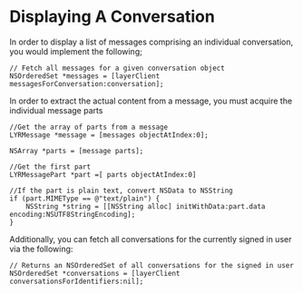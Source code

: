 # Displaying A Conversation

In order to display a list of messages comprising an individual conversation, you would implement the following;

```
// Fetch all messages for a given conversation object
NSOrderedSet *messages = [layerClient messagesForConversation:conversation];
```

In order to extract the actual content from a message, you must acquire the individual message parts

```
//Get the array of parts from a message
LYRMessage *message = [messages objectAtIndex:0];

NSArray *parts = [message parts];

//Get the first part
LYRMessagePart *part =[ parts objectAtIndex:0]

//If the part is plain text, convert NSData to NSString
if (part.MIMEType == @"text/plain") {
    NSString *string = [[NSString alloc] initWithData:part.data encoding:NSUTF8StringEncoding];
}
```

Additionally, you can fetch all conversations for the currently signed in user via the following:

```
// Returns an NSOrderedSet of all conversations for the signed in user
NSOrderedSet *conversations = [layerClient conversationsForIdentifiers:nil];
```
